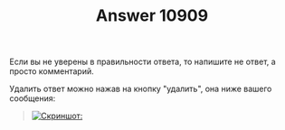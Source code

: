 ﻿---
title: "Answer 10909"
se.owner.user_id: 358900
se.owner.display_name: "Zerxa"
se.owner.link: "https://ru.meta.stackoverflow.com/users/358900/zerxa"
se.answer_id: 10909
se.question_id: 10908
se.post_type: answer
se.is_accepted: True
---
<p>Если вы не уверены в правильности ответа, то напишите не ответ, а просто комментарий.</p>
<p>Удалить ответ можно нажав на кнопку &quot;удалить&quot;, она ниже вашего сообщения:</p>
<blockquote>
<p><a href="https://i.stack.imgur.com/4IgVb.png" rel="nofollow noreferrer"><img src="https://i.stack.imgur.com/4IgVb.png" alt="Скриншот:" /></a></p>
</blockquote>

